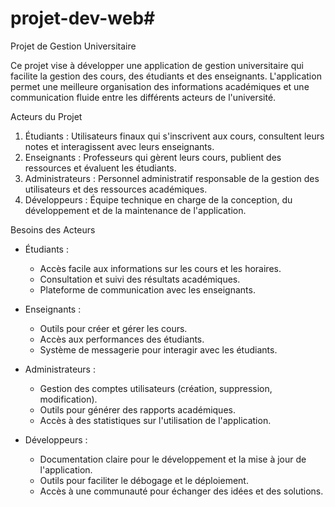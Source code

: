 # projet-dev-web# 
Projet de Gestion Universitaire

Ce projet vise à développer une application de gestion universitaire qui facilite la gestion des cours, des étudiants et des enseignants. L'application permet une meilleure organisation des informations académiques et une communication fluide entre les différents acteurs de l'université.

Acteurs du Projet
1. Étudiants : Utilisateurs finaux qui s'inscrivent aux cours, consultent leurs notes et interagissent avec leurs enseignants.
2. Enseignants : Professeurs qui gèrent leurs cours, publient des ressources et évaluent les étudiants.
3. Administrateurs : Personnel administratif responsable de la gestion des utilisateurs et des ressources académiques.
4. Développeurs : Équipe technique en charge de la conception, du développement et de la maintenance de l'application.

 Besoins des Acteurs
- Étudiants :
  - Accès facile aux informations sur les cours et les horaires.
  - Consultation et suivi des résultats académiques.
  - Plateforme de communication avec les enseignants.

- Enseignants :
  - Outils pour créer et gérer les cours.
  - Accès aux performances des étudiants.
  - Système de messagerie pour interagir avec les étudiants.

- Administrateurs :
  - Gestion des comptes utilisateurs (création, suppression, modification).
  - Outils pour générer des rapports académiques.
  - Accès à des statistiques sur l'utilisation de l'application.

- Développeurs :
  - Documentation claire pour le développement et la mise à jour de l'application.
  - Outils pour faciliter le débogage et le déploiement.
  - Accès à une communauté pour échanger des idées et des solutions.
